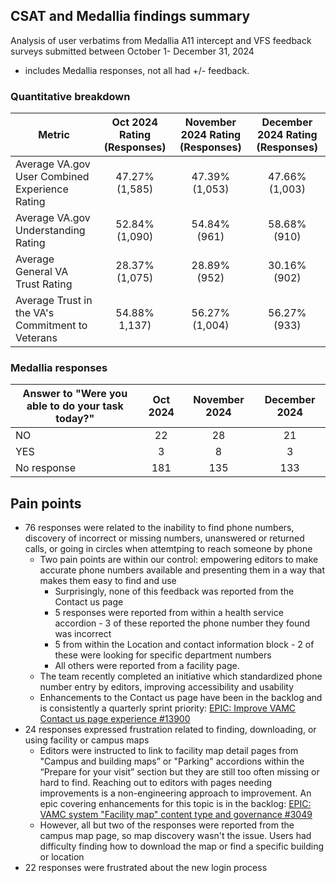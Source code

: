 ##  CSAT and Medallia findings summary 											
							
Analysis of user verbatims from Medallia A11 intercept and VFS feedback surveys submitted between October 1- December 31, 2024 							
- includes Medallia responses, not all had +/- feedback. 							
							
### Quantitative breakdown							
| Metric 	|	Oct 2024 Rating (Responses) 	|	November 2024 Rating (Responses)	|	December 2024 Rating (Responses)	|
| --- 	|	:---: 	|	:---:	|	:---:	|
| Average VA.gov User Combined Experience Rating 	|	47.27% (1,585)	|	47.39% (1,053)	|	47.66% (1,003)	|
| Average VA.gov Understanding Rating  	|	52.84% (1,090)	|	54.84% (961)	|	58.68% (910)	|
| Average General VA Trust Rating  	|	28.37% (1,075)	|	28.89% (952)	|	30.16% (902)	|
| Average Trust in the VA's Commitment to Veterans 	|	54.88% 1,137)	|	56.27% (1,004) 	|	56.27% (933)	|

### Medallia  responses 
| Answer to "Were you able to do your task today?"	|	Oct 2024	|	November 2024	|	December 2024	|
| --- 	|	:---: 	|	:---:	|	:---:	|	
| NO	|	22	|	28	|	21	|
| YES	|	3	|	8	|	3	|
| No response	|	181	|	135	|	133	|

## Pain points
- 76 responses were related to the inability to find phone numbers, discovery of incorrect or missing numbers, unanswered or returned calls, or going in circles when attemtping to reach someone by phone
  - Two pain points are within our control: empowering editors to make accurate phone numbers available and presenting them in a way that makes them easy to find and use
    - Surprisingly, none of this feedback was reported from the Contact us page
    - 5 responses were reported from within a health service accordion - 3 of these reported the phone number they found was incorrect 
    - 5 from within the Location and contact information block - 2 of these were looking for specific department numbers
    - All others were reported from a facility page. 
  - The team recently completed an initiative which standardized phone number entry by editors, improving accessibility and usability
  - Enhancements to the Contact us page have been in the backlog and is consistently a quarterly sprint priority: [EPIC: Improve VAMC Contact us page experience #13900](https://github.com/department-of-veterans-affairs/va.gov-cms/issues/13900)
- 24 responses expressed frustration related to finding, downloading, or using facility or campus maps
  -  Editors were instructed to link to facility map detail pages from "Campus and building maps” or "Parking" accordions within the “Prepare for your visit” section but they are still too often missing or hard to find. Reaching out to editors with pages needing improvements is a non-engineering approach to improvement. An epic covering enhancements for this topic is in the backlog: [EPIC: VAMC system "Facility map" content type and governance #3049](https://github.com/department-of-veterans-affairs/va.gov-cms/issues/3049)
  -  However, all but two of the responses were reported from the campus map page, so map discovery wasn't the issue. Users had difficulty finding how to download the map or find a specific building or location
- 22 responses were frustrated about the new login process



